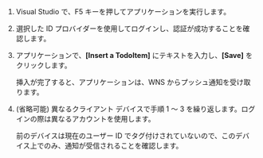 
1. Visual Studio で、F5 キーを押してアプリケーションを実行します。

2. 選択した ID プロバイダーを使用してログインし、認証が成功することを確認します。

3. アプリケーションで、**[Insert a TodoItem]** にテキストを入力し、**[Save]** をクリックします。

   	挿入が完了すると、アプリケーションは、WNS からプッシュ通知を受け取ります。

4. (省略可能) 異なるクライアント デバイスで手順 1 ～ 3 を繰り返します。ログインの際は異なるアカウントを使用します。

	前のデバイスは現在のユーザー ID でタグ付けされていないので、このデバイス上でのみ、通知が受信されることを確認します。

<!---HONumber=July15_HO1-->